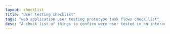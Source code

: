 ```yaml
---
layout: checklist
title: "User testing checklist"
tags: "web application user testing prototype task flows check list"
desc: "A check list of things to confirm were user tested in an interactive web application prototype."
---
```

